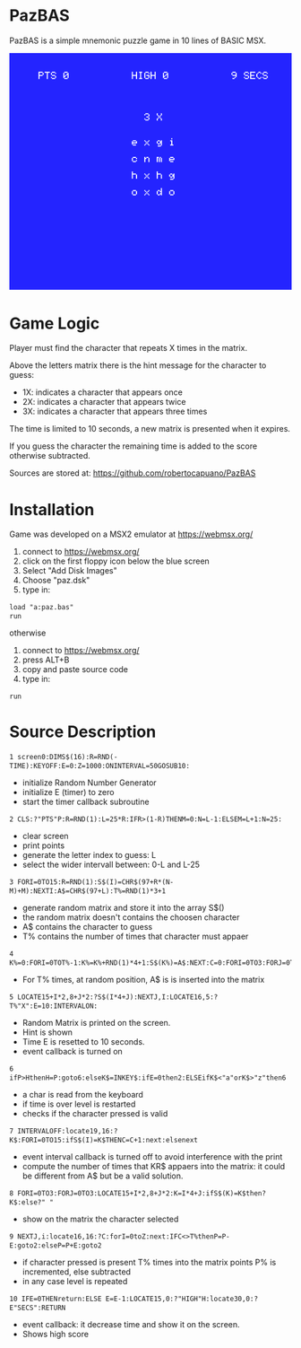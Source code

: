 # PazBAS
PazBAS is a simple mnemonic puzzle game in 10 lines of BASIC MSX.

![screenshot](screenshot.png)

# Game Logic
Player must find the character that repeats X times in the matrix.

Above the letters matrix there is the hint message for the character to guess:
- 1X: indicates a character that appears once
- 2X: indicates a character that appears twice
- 3X: indicates a character that appears three times

The time is limited to 10 seconds, a new matrix is presented when it expires.

If you guess the character the remaining time is added to the score otherwise subtracted.

Sources are stored at: https://github.com/robertocapuano/PazBAS

# Installation
Game was developed on a MSX2 emulator at https://webmsx.org/
1. connect to https://webmsx.org/
2. click on the first floppy icon below the blue screen
3. Select "Add Disk Images"
4. Choose "paz.dsk"
5. type in:
```
load "a:paz.bas"
run
```
otherwise
1. connect to https://webmsx.org/
2. press ALT+B
3. copy and paste source code
5. type in:
```
run
```

# Source Description

```
1 screen0:DIMS$(16):R=RND(-TIME):KEYOFF:E=0:Z=1000:ONINTERVAL=50GOSUB10:
```

- initialize Random Number Generator
- initialize E (timer) to zero
- start the timer callback subroutine

```
2 CLS:?"PTS"P:R=RND(1):L=25*R:IFR>(1-R)THENM=0:N=L-1:ELSEM=L+1:N=25:
```
- clear screen
- print points
- generate the letter index to guess: L
- select the wider intervall between: 0-L and L-25

```
3 FORI=0TO15:R=RND(1):S$(I)=CHR$(97+R*(N-M)+M):NEXTI:A$=CHR$(97+L):T%=RND(1)*3+1
```
- generate random matrix and store it into the array S$()
- the random matrix doesn't contains the choosen character
- A$ contains the character to guess
- T% contains the number of times that character must appaer

```
4 K%=0:FORI=0TOT%-1:K%=K%+RND(1)*4+1:S$(K%)=A$:NEXT:C=0:FORI=0TO3:FORJ=0TO3
```

- For T% times, at random position, A$ is is inserted into the matrix 

```
5 LOCATE15+I*2,8+J*2:?S$(I*4+J):NEXTJ,I:LOCATE16,5:?T%"X":E=10:INTERVALON:
```
- Random Matrix is printed on the screen.
- Hint is shown
- Time E is resetted to 10 seconds.
- event callback is turned on

```
6 ifP>HthenH=P:goto6:elseK$=INKEY$:ifE=0then2:ELSEifK$<"a"orK$>"z"then6
```

- a char is read from the keyboard
- if time is over level is restarted
- checks if the character pressed is valid

```
7 INTERVALOFF:locate19,16:?K$:FORI=0TO15:ifS$(I)=K$THENC=C+1:next:elsenext
```
- event interval callback is turned off to avoid interference with the print
- compute the number of times that KR$ appaers into the matrix: it could be
different from A$ but be a valid solution.


```
8 FORI=0TO3:FORJ=0TO3:LOCATE15+I*2,8+J*2:K=I*4+J:ifS$(K)=K$then?K$:else?" "
```
- show on the matrix the character selected

```
9 NEXTJ,i:locate16,16:?C:forI=0toZ:next:IFC<>T%thenP=P-E:goto2:elseP=P+E:goto2
```
- if character pressed is present T% times into the matrix points P% is incremented, 
else subtracted
- in any case level is repeated

```
10 IFE=0THENreturn:ELSE E=E-1:LOCATE15,0:?"HIGH"H:locate30,0:?E"SECS":RETURN
```
- event callback: it decrease time and show it on the screen.
- Shows high score

